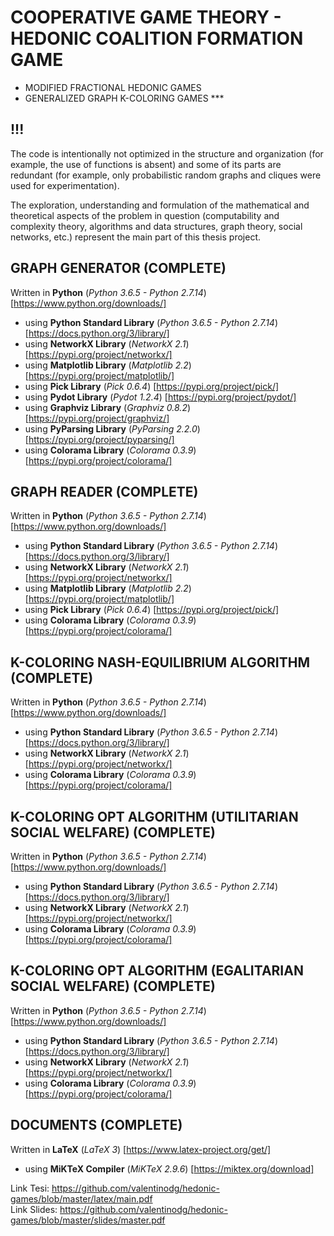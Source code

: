 # COOPERATIVE GAME THEORY - HEDONIC COALITION FORMATION GAME

* MODIFIED FRACTIONAL HEDONIC GAMES
* GENERALIZED GRAPH K-COLORING GAMES ***

## !!!
The code is intentionally not optimized in the structure and organization (for example, the use of functions is absent) and some of its parts are redundant (for example, only probabilistic random graphs and cliques were used for experimentation).

The exploration, understanding and formulation of the mathematical and theoretical aspects of the problem in question (computability and complexity theory, algorithms and data structures, graph theory, social networks, etc.) represent the main part of this thesis project.

## GRAPH GENERATOR (COMPLETE)

Written in **Python** (*Python 3.6.5 - Python 2.7.14*) [https://www.python.org/downloads/]

* using **Python Standard Library** (*Python 3.6.5 - Python 2.7.14*) [https://docs.python.org/3/library/]
* using **NetworkX Library** (*NetworkX 2.1*) [https://pypi.org/project/networkx/]
* using **Matplotlib Library** (*Matplotlib 2.2*) [https://pypi.org/project/matplotlib/]
* using **Pick Library** (*Pick 0.6.4*) [https://pypi.org/project/pick/]
* using **Pydot Library** (*Pydot 1.2.4*) [https://pypi.org/project/pydot/]
* using **Graphviz Library** (*Graphviz 0.8.2*) [https://pypi.org/project/graphviz/]
* using **PyParsing Library** (*PyParsing 2.2.0*) [https://pypi.org/project/pyparsing/]
* using **Colorama Library** (*Colorama 0.3.9*) [https://pypi.org/project/colorama/]

## GRAPH READER (COMPLETE)

Written in **Python** (*Python 3.6.5 - Python 2.7.14*) [https://www.python.org/downloads/]

* using **Python Standard Library** (*Python 3.6.5 - Python 2.7.14*) [https://docs.python.org/3/library/]
* using **NetworkX Library** (*NetworkX 2.1*) [https://pypi.org/project/networkx/]
* using **Matplotlib Library** (*Matplotlib 2.2*) [https://pypi.org/project/matplotlib/]
* using **Pick Library** (*Pick 0.6.4*) [https://pypi.org/project/pick/]
* using **Colorama Library** (*Colorama 0.3.9*) [https://pypi.org/project/colorama/]

## K-COLORING NASH-EQUILIBRIUM ALGORITHM (COMPLETE)

Written in **Python** (*Python 3.6.5 - Python 2.7.14*) [https://www.python.org/downloads/]

* using **Python Standard Library** (*Python 3.6.5 - Python 2.7.14*) [https://docs.python.org/3/library/]
* using **NetworkX Library** (*NetworkX 2.1*) [https://pypi.org/project/networkx/]
* using **Colorama Library** (*Colorama 0.3.9*) [https://pypi.org/project/colorama/]

## K-COLORING OPT ALGORITHM (UTILITARIAN SOCIAL WELFARE) (COMPLETE)

Written in **Python** (*Python 3.6.5 - Python 2.7.14*) [https://www.python.org/downloads/]

* using **Python Standard Library** (*Python 3.6.5 - Python 2.7.14*) [https://docs.python.org/3/library/]
* using **NetworkX Library** (*NetworkX 2.1*) [https://pypi.org/project/networkx/]
* using **Colorama Library** (*Colorama 0.3.9*) [https://pypi.org/project/colorama/]

## K-COLORING OPT ALGORITHM (EGALITARIAN SOCIAL WELFARE) (COMPLETE)

Written in **Python** (*Python 3.6.5 - Python 2.7.14*) [https://www.python.org/downloads/]

* using **Python Standard Library** (*Python 3.6.5 - Python 2.7.14*) [https://docs.python.org/3/library/]
* using **NetworkX Library** (*NetworkX 2.1*) [https://pypi.org/project/networkx/]
* using **Colorama Library** (*Colorama 0.3.9*) [https://pypi.org/project/colorama/]

## DOCUMENTS (COMPLETE)

Written in **LaTeX** (*LaTeX 3*) [https://www.latex-project.org/get/]

* using **MiKTeX Compiler** (*MiKTeX 2.9.6*) [https://miktex.org/download]

Link Tesi: https://github.com/valentinodg/hedonic-games/blob/master/latex/main.pdf  
Link Slides: https://github.com/valentinodg/hedonic-games/blob/master/slides/master.pdf
